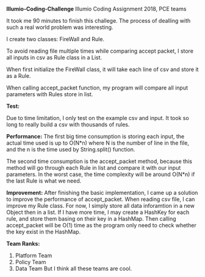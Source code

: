 <strong>Illumio-Coding-Challenge</strong>
Illumio Coding Assignment 2018, PCE teams

It took me 90 minutes to finish this challege. The process of dealling with such a real world problem was interesting.

I create two classes: FireWall and Rule.

To avoid reading file multiple times while comparing accept packet, I store all inputs in csv as Rule class in a List.

When first initialize the FireWall class, it will take each line of csv and store it as a Rule.

When calling accept_packet function, my program will compare all input parameters with Rules store in list.

<strong>Test:</strong>

Due to time limitation, I only test on the example csv and input. It took so long to really build a csv with thousands of rules.

<strong>Performance:</strong>
The first big time consumption is storing each input, the actual time used is up to O(N*n) where N is the number of line in the file, and the n is the time used by String.split() function.

The second time consumption is the accept_packet method, because this method will go through each Rule in list and compare it with our input parameters. In the worst case, the time complexity will be around O(N*n) if the last Rule is what we need.

<strong>Improvement:</strong>
After finishing the basic implementation, I came up a solution to improve the performance of accept_packet. When reading csv file, I can improve my Rule class. For now, I simply store all data inforamtion in a new Object then in a list. If I have more time, I may create a HashKey for each rule, and store them basing on their key in a HashMap. Then calling accept_packet will be O(1) time as the program only need to check whether the key exist in the HashMap. 


<strong>Team Ranks:</strong>
1. Platform Team
2. Policy Team
3. Data Team
But I think all these teams are cool.

